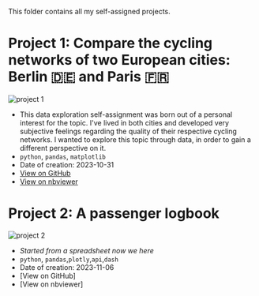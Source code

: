This folder contains all my self-assigned projects.

# Project 1: Compare the cycling networks of two European cities: Berlin 🇩🇪 and Paris 🇫🇷
![project 1](https://github.com/fredericdith/projects/assets/1576325/3a4464e7-3825-4404-999c-945d25726ac8)

- This data exploration self-assignment was born out of a personal interest for the topic. I've lived in both cities and developed very subjective feelings regarding the quality of their respective cycling networks. I wanted to explore this topic through data, in order to gain a different perspective on it.
- `python`, `pandas`, `matplotlib`
- Date of creation: 2023-10-31
- [View on GitHub](https://github.com/fredericdith/projects/blob/main/cycling_paris_berlin/cycling_paris_berlin.ipynb)
- [View on nbviewer](https://nbviewer.org/github/fredericdith/projects/blob/main/cycling_paris_berlin/cycling_paris_berlin.ipynb)


# Project 2: A passenger logbook
![project 2](https://github.com/fredericdith/projects/assets/1576325/c38ec545-4125-4187-a4f2-1e3c0e8ce40c)

- _Started from a spreadsheet now we here_
- `python`, `pandas`,`plotly`,`api`,`dash`
- Date of creation: 2023-11-06
- [View on GitHub]
- [View on nbviewer]
